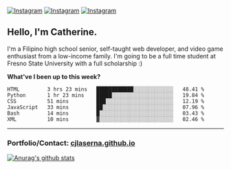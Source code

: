 <a href="https://www.instagram.com/clasernaj/"><img src="https://img.shields.io/badge/-Instagram-e4405f?style=flat-square&logo=Instagram&logoColor=white" alt="Instagram"/></a>
<a href="https://www.linkedin.com/in/catherinelaserna/"><img src="https://img.shields.io/badge/-LinkedIn-0e76a8?style=flat-square&logo=Linkedin&logoColor=white" alt="Instagram"/></a> 
<a href="https://cjlaserna.vercel.app/"><img src="https://img.shields.io/badge/-Portfolio-purple" alt="Instagram"/></a> 

## Hello, I'm Catherine.
I'm a Filipino high school senior, self-taught web developer, and video game enthusiast from a low-income family. I'm going to be a full time student at Fresno State University with a full scholarship :)

**What've I been up to this week?** 
<!--START_SECTION:waka-->

```text
HTML         3 hrs 23 mins   ████████████░░░░░░░░░░░░░   48.41 %
Python       1 hr 23 mins    █████░░░░░░░░░░░░░░░░░░░░   19.84 %
CSS          51 mins         ███░░░░░░░░░░░░░░░░░░░░░░   12.19 %
JavaScript   33 mins         ██░░░░░░░░░░░░░░░░░░░░░░░   07.96 %
Bash         14 mins         █░░░░░░░░░░░░░░░░░░░░░░░░   03.43 %
XML          10 mins         ▓░░░░░░░░░░░░░░░░░░░░░░░░   02.46 %
```

<!--END_SECTION:waka-->

-------------
### Portfolio/Contact: [cjlaserna.github.io](https://cjlaserna.github.io)
[![Anurag's github stats](https://github-readme-stats.vercel.app/api?username=cjlaserna&theme=cobalt)](https://github.com/anuraghazra/github-readme-stats)
